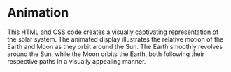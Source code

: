 # Animation
This HTML and CSS code creates a visually captivating representation of the solar system. The animated display illustrates the relative motion of the Earth and Moon as they orbit around the Sun. The Earth smoothly revolves around the Sun, while the Moon orbits the Earth, both following their respective paths in a visually appealing manner.
